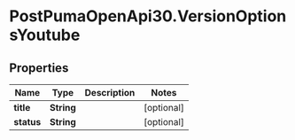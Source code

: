 # PostPumaOpenApi30.VersionOptionsYoutube

## Properties

Name | Type | Description | Notes
------------ | ------------- | ------------- | -------------
**title** | **String** |  | [optional] 
**status** | **String** |  | [optional] 


